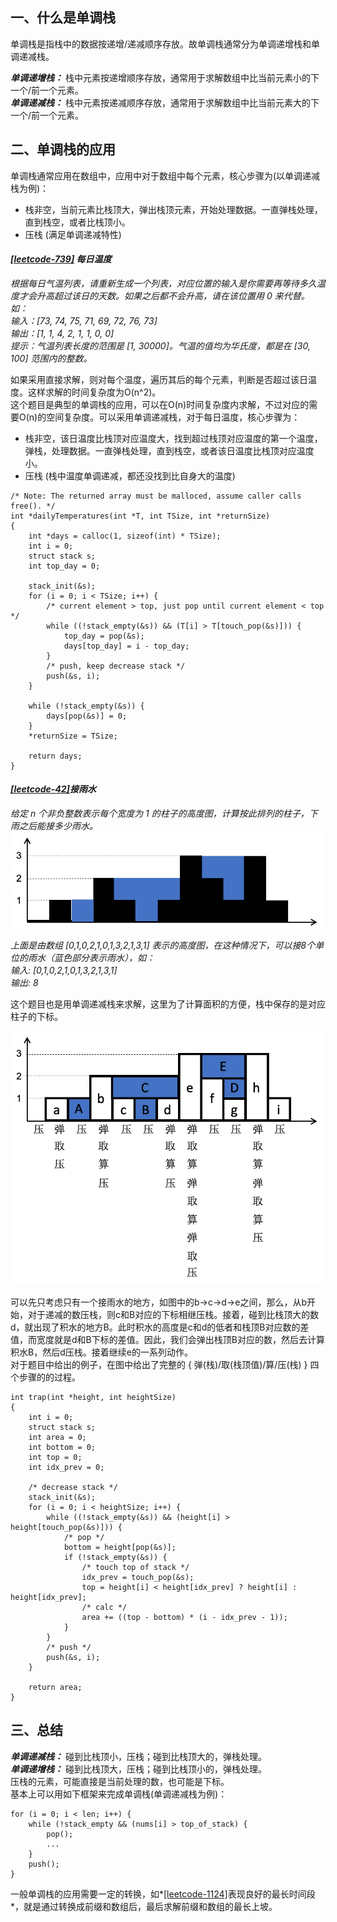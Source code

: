 ## 一、什么是单调栈

单调栈是指栈中的数据按递增/递减顺序存放。故单调栈通常分为单调递增栈和单调递减栈。

***单调递增栈：*** 栈中元素按递增顺序存放，通常用于求解数组中比当前元素小的下一个/前一个元素。  
***单调递减栈：*** 栈中元素按递减顺序存放，通常用于求解数组中比当前元素大的下一个/前一个元素。   

## 二、单调栈的应用
单调栈通常应用在数组中，应用中对于数组中每个元素，核心步骤为(以单调递减栈为例)：

* 栈非空，当前元素比栈顶大，弹出栈顶元素，开始处理数据。一直弹栈处理，直到栈空，或者比栈顶小。  
* 压栈 (满足单调递减特性)

#### *[\[leetcode-739\]](https://leetcode-cn.com/problems/daily-temperatures/) 每日温度*
*根据每日气温列表，请重新生成一个列表，对应位置的输入是你需要再等待多久温度才会升高超过该日的天数。如果之后都不会升高，请在该位置用 0 来代替。如：  
输入：[73, 74, 75, 71, 69, 72, 76, 73]  
输出：[1, 1, 4, 2, 1, 1, 0, 0]  
提示：气温列表长度的范围是 [1, 30000]。气温的值均为华氏度，都是在 [30, 100] 范围内的整数。*

如果采用直接求解，则对每个温度，遍历其后的每个元素，判断是否超过该日温度。这样求解的时间复杂度为O(n^2)。  
这个题目是典型的单调栈的应用，可以在O(n)时间复杂度内求解，不过对应的需要O(n)的空间复杂度。可以采用单调递减栈，对于每日温度，核心步骤为：

* 栈非空，该日温度比栈顶对应温度大，找到超过栈顶对应温度的第一个温度，弹栈，处理数据。一直弹栈处理，直到栈空，或者该日温度比栈顶对应温度小。  
* 压栈 (栈中温度单调递减，都还没找到比自身大的温度)   

```
/* Note: The returned array must be malloced, assume caller calls free(). */                                                                             
int *dailyTemperatures(int *T, int TSize, int *returnSize)                      
{                                                                               
    int *days = calloc(1, sizeof(int) * TSize);                                 
    int i = 0;                                                                  
    struct stack s;                                                             
    int top_day = 0;                                                            
                                                                                                                                     
    stack_init(&s);                                                             
    for (i = 0; i < TSize; i++) {                                               
        /* current element > top, just pop until current element < top */
        while ((!stack_empty(&s)) && (T[i] > T[touch_pop(&s)])) {               
            top_day = pop(&s);                                                  
            days[top_day] = i - top_day;                                        
        }                                                                       
        /* push, keep decrease stack */                                         
        push(&s, i);                                                            
    }                                                                           
                                                                                
    while (!stack_empty(&s)) {                                                  
        days[pop(&s)] = 0;                                                      
    } 
    *returnSize = TSize;   
    
    return days;                                                                
}   
```

#### *[\[leetcode-42\]](https://leetcode-cn.com/problems/trapping-rain-water/)接雨水*

*给定 n 个非负整数表示每个宽度为 1 的柱子的高度图，计算按此排列的柱子，下雨之后能接多少雨水。*
<img src="trap-rain.png" width="500" align=center/>

*上面是由数组 [0,1,0,2,1,0,1,3,2,1,3,1] 表示的高度图，在这种情况下，可以接8个单位的雨水（蓝色部分表示雨水），如：  
输入: [0,1,0,2,1,0,1,3,2,1,3,1]  
输出: 8*

这个题目也是用单调递减栈来求解，这里为了计算面积的方便，栈中保存的是对应柱子的下标。  

<img src="trap-rain-solution.png" width="500" align=center/>

可以先只考虑只有一个接雨水的地方，如图中的b->c->d->e之间，那么，从b开始，对于递减的数压栈，则c和B对应的下标相继压栈。接着，碰到比栈顶大的数d，就出现了积水的地方B。此时积水的高度是c和d的低者和栈顶B对应数的差值，而宽度就是d和B下标的差值。因此，我们会弹出栈顶B对应的数，然后去计算积水B，然后d压栈。接着继续e的一系列动作。  
对于题目中给出的例子，在图中给出了完整的 { 弹(栈)/取(栈顶值)/算/压(栈) } 四个步骤的的过程。

```
int trap(int *height, int heightSize)                                           
{                                                                               
    int i = 0;                                                                  
    struct stack s;                                                             
    int area = 0;                                                               
    int bottom = 0;                                                             
    int top = 0;                                                                
    int idx_prev = 0;                                                           
                                                                                
    /* decrease stack */                                                        
    stack_init(&s);                                                             
    for (i = 0; i < heightSize; i++) {                                          
        while ((!stack_empty(&s)) && (height[i] > height[touch_pop(&s)])) {     
            /* pop */                                                           
            bottom = height[pop(&s)];                                           
            if (!stack_empty(&s)) {                                             
                /* touch top of stack */                                        
                idx_prev = touch_pop(&s);                                       
                top = height[i] < height[idx_prev] ? height[i] : height[idx_prev];
                /* calc */                                                      
                area += ((top - bottom) * (i - idx_prev - 1));                  
            }                                                                   
        }                                                                       
        /* push */                                                              
        push(&s, i);                                                            
    }                                                                           
                                                                                
    return area;                                                                
}   
```

## 三、总结
***单调递减栈：*** 碰到比栈顶小，压栈；碰到比栈顶大的，弹栈处理。  
***单调递增栈：*** 碰到比栈顶大，压栈；碰到比栈顶小的，弹栈处理。  
压栈的元素，可能直接是当前处理的数，也可能是下标。  
基本上可以用如下框架来完成单调栈(单调递减栈为例)：

```
for (i = 0; i < len; i++) {
	while (!stack_empty && (nums[i] > top_of_stack) {
		pop();
		...
	}
	push();
}
```

一般单调栈的应用需要一定的转换，如*[\[leetcode-1124\]](https://leetcode-cn.com/problems/longest-well-performing-interval/)表现良好的最长时间段*，就是通过转换成前缀和数组后，最后求解前缀和数组的最长上坡。
